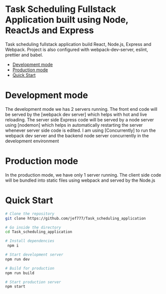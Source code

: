 # Task Scheduling Fullstack Application built using Node, ReactJs and Express

Task scheduling fullstack application build React, Node.js, Express and Webpack.
Project is also configured with webpack-dev-server, eslint, prettier and babel.

  - [Development mode](#development-mode)
  - [Production mode](#production-mode)
  - [Quick Start](#quick-start)


# Development mode

The development mode we has 2 servers running. The front end code will be served by the [webpack dev server] which helps with hot and live reloading.
The server side Express code will be served by a node server using [nodemon] which helps in automatically restarting the server whenever server side code is edited.
I am using [Concurrently] to run the webpack dev server and the backend node server concurrently in the development environment

# Production mode

In the production mode, we have only 1 server running. The client side code will be bundled into static files using webpack and served by the Node.js

# Quick Start

```bash
# Clone the repository
git clone https://github.com/jef777/Task_scheduling_application

# Go inside the directory
cd Task_scheduling_application

# Install dependencies
 npm i

# Start development server
npm run dev

# Build for production
npm run build

# Start production server
npm start
```

